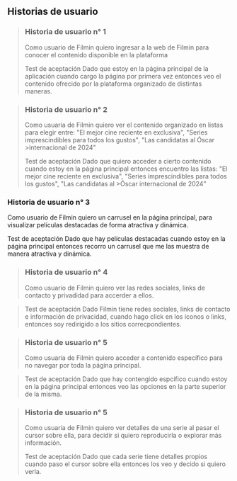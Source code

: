## Historias de usuario

>### Historia de usuario n° 1
>Como usuario de Filmin
>quiero ingresar a la web de Filmin
>para conocer el contenido disponible en la plataforma
>
>Test de aceptación
>Dado que estoy en la página principal de la aplicación
>cuando cargo la página por primera vez
>entonces veo el contenido ofrecido por la plataforma organizado de distintas maneras.

>### Historia de usuario n° 2
>Como usuaria de Filmin
>quiero ver el contenido organizado en listas
>para elegir entre: "El mejor cine reciente en exclusiva", "Series imprescindibles para todos los gustos", "Las candidatas al Óscar >internacional de 2024"
>
>Test de aceptación
>Dado que quiero acceder a cierto contenido
>cuando estoy en la página principal
>entonces encuentro las listas: "El mejor cine reciente en exclusiva", "Series imprescindibles para todos los gustos", "Las candidatas al >Óscar internacional de 2024"

### Historia de usuario n° 3
Como usuario de Filmin
quiero un carrusel en la página principal,
para visualizar películas destacadas de forma atractiva y dinámica.

Test de aceptación
Dado que hay películas destacadas
cuando estoy en la página principal 
entonces recorro un carrusel que me las muestra de manera atractiva y dinámica.

>### Historia de usuario n° 4
>Como usuario de Filmin
>quiero ver las redes sociales, links de contacto y privadidad 
>para accerder a ellos.

>Test de aceptación
>Dado Filmin tiene redes sociales, links de contacto e información de privacidad, 
>cuando hago click en los íconos o links,
>entonces soy redirigido a los sitios correcpondientes.

>### Historia de usuario n° 5
>Como usuaria de Filmin
>quiero acceder a contenido específico 
>para no navegar por toda la página principal.

>Test de aceptación
>Dado que hay contengido espcífico
>cuando estoy en la página principal 
>entonces veo las opciones en la parte superior de la misma.

>### Historia de usuario n° 5
>Como usuaria de Filmin
>quiero ver detalles de una serie al pasar el cursor sobre ella,
>para decidir si quiero reproducirla o explorar más información.
>
>Test de aceptación
>Dado que cada serie tiene detalles propios
>cuando paso el cursor sobre ella
>entonces los veo y decido si quiero verla.
